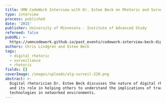 ```yaml
---
title: UMN CodeWork Interview with Dr. Estee Beck on Rhetoric and Surveillance
type: interview
process: published
date: '2015'
publisher: University of Minnesota - Institute of Advanced Study
refereed: false
pubURL: >-
  https://umncodework.github.io/past_events/codework-interview-beck-digrhet-surveillance/
authors: Chris Lindgren and Estee Beck
tags:
  - digital rhetoric
  - surveillance
  - rhetoric
fields: []
coverImage: /images/uploads/alg-surveil-220.png
abstract: >-
  Digital rhetorician Dr. Estee Beck discusses the nature of digital rhetoric
  and its role in helping others to understand the implications of tracking
  technologies in networked environments.
---
```

